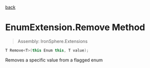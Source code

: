 ﻿

[back](/IronSphere.Extensions/types/EnumExtension)

# EnumExtension.Remove Method

> Assembly: IronSphere.Extensions

```csharp
T Remove<T>(this Enum this, T value);
```

Removes a specific value from a flagged enum

 